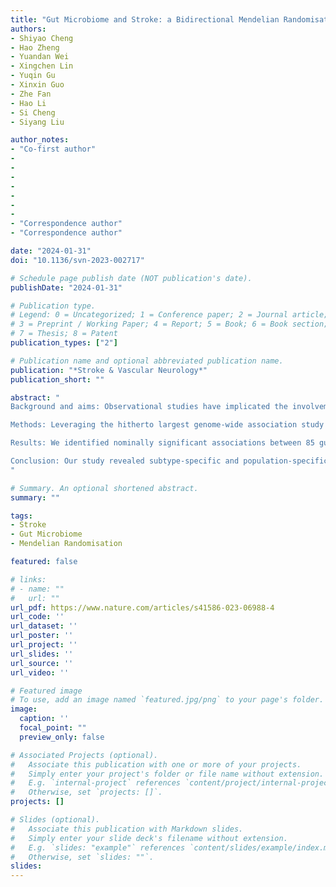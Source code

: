 ```yaml
---
title: "Gut Microbiome and Stroke: a Bidirectional Mendelian Randomisation Study in East Asian and European Populations"
authors:
- Shiyao Cheng
- Hao Zheng
- Yuandan Wei
- Xingchen Lin
- Yuqin Gu
- Xinxin Guo
- Zhe Fan
- Hao Li
- Si Cheng
- Siyang Liu

author_notes:
- "Co-first author"
-
-
-
-
-
-
-
- "Correspondence author"
- "Correspondence author"

date: "2024-01-31"
doi: "10.1136/svn-2023-002717"

# Schedule page publish date (NOT publication's date).
publishDate: "2024-01-31"

# Publication type.
# Legend: 0 = Uncategorized; 1 = Conference paper; 2 = Journal article;
# 3 = Preprint / Working Paper; 4 = Report; 5 = Book; 6 = Book section;
# 7 = Thesis; 8 = Patent
publication_types: ["2"]

# Publication name and optional abbreviated publication name.
publication: "*Stroke & Vascular Neurology*"
publication_short: ""

abstract: "
Background and aims: Observational studies have implicated the involvement of gut microbiome in stroke development. Conversely, stroke may disrupt the gut microbiome balance, potentially causing systemic infections exacerbated brain infarction. However, the causal relationship remains controversial or unknown. To investigate bidirectional causality and potential ethnic differences, we conducted a bidirectional two-sample Mendelian randomisation (MR) study in both East Asian (EAS) and European (EU) populations.

Methods: Leveraging the hitherto largest genome-wide association study (GWAS) summary data from the MiBioGen Consortium (n=18 340, EU) and BGI (n=2524, EAS) for the gut microbiome, stroke GWAS data from the GIGASTROKE Consortium(264 655 EAS and 1 308 460 EU), we conducted bidirectional MR and sensitivity analyses separately for the EAS and EU population.

Results: We identified nominally significant associations between 85 gut microbiomes taxa in EAS and 64 gut microbiomes taxa in EU with stroke or its subtypes. Following multiple testing, we observed that genetically determined 1 SD increase in the relative abundance of species Bacteroides pectinophilus decreased the risk of cardioembolic stroke onset by 28% (OR 0.72 (95% CI 0.62 to 0.84); p=4.22e-5), and that genetically determined 1 SD increase in class Negativicutes resulted in a 0.76% risk increase in small vessel stroke in EAS. No significant causal association was identified in the EU population and the reverse MR analysis.

Conclusion: Our study revealed subtype-specific and population-specific causal associations between gut microbiome and stroke risk among EAS and EU populations. The identified causality holds promise for developing a new stroke prevention strategy, warrants further mechanistic validation and necessitates clinical trial studies.
"

# Summary. An optional shortened abstract.
summary: ""

tags:
- Stroke
- Gut Microbiome
- Mendelian Randomisation

featured: false

# links:
# - name: ""
#   url: ""
url_pdf: https://www.nature.com/articles/s41586-023-06988-4
url_code: ''
url_dataset: ''
url_poster: ''
url_project: ''
url_slides: ''
url_source: ''
url_video: ''

# Featured image
# To use, add an image named `featured.jpg/png` to your page's folder. 
image:
  caption: ''
  focal_point: ""
  preview_only: false

# Associated Projects (optional).
#   Associate this publication with one or more of your projects.
#   Simply enter your project's folder or file name without extension.
#   E.g. `internal-project` references `content/project/internal-project/index.md`.
#   Otherwise, set `projects: []`.
projects: []

# Slides (optional).
#   Associate this publication with Markdown slides.
#   Simply enter your slide deck's filename without extension.
#   E.g. `slides: "example"` references `content/slides/example/index.md`.
#   Otherwise, set `slides: ""`.
slides:
---
```

